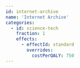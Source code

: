 ```yaml
---
id: internet-archive
name: 'Internet Archive'
categories:
  - id: science-tech
    fraction: 1
    effects:
      - effectId: standard
        overrides:
          costPerQALY: 750
---
```


